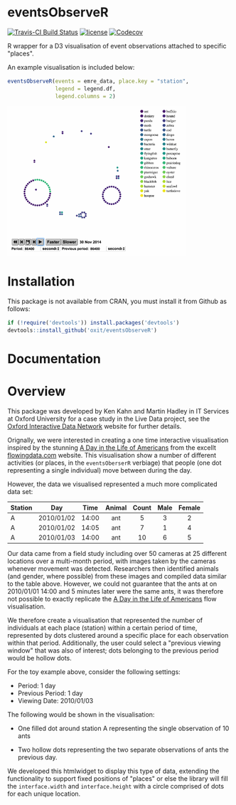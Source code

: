 # eventsObserveR

[![Travis-CI Build Status](https://travis-ci.org/ox-it/eventsObserveR.svg?branch=master)](https://travis-ci.org/ox-it/eventsObserveR)
[![license](https://img.shields.io/github/license/mashape/apistatus.svg)]()
[![Codecov](https://img.shields.io/codecov/c/github/ox-it/eventsObserver.svg)](https://codecov.io/gh/ox-it/eventsObserveR)

R wrapper for a D3 visualisation of event observations attached to specific "places".

An example visualisation is included below:

```r
eventsObserveR(events = emre_data, place.key = "station",
               legend = legend.df,
               legend.columns = 2)
```

<img src="/vignettes/eventsObserver.gif" width="400px"></img>

# Installation

This package is not available from CRAN, you must install it from Github as follows:

```r
if (!require('devtools')) install.packages('devtools')
devtools::install_github('oxit/eventsObserveR')
```

# Documentation

<!-- Write me! !-->



# Overview

This package was developed by Ken Kahn and Martin Hadley in IT Services at Oxford University for a case study in the Live Data project, see the [Oxford Interactive Data Network](idn.web.ox.ac.uk) website for further details.

Orignally, we were interested in creating a one time interactive visualisation inspired by the stunning [A Day in the Life of Americans](https://flowingdata.com/2015/12/15/a-day-in-the-life-of-americans/) from the excellt [flowingdata.com](flowingdata.com) website. This visualisation show a number of different activities (or places, in the `eventsOberserR` verbiage) that people (one dot representing a single individual) move between during the day.

However, the data we visualised represented a much more complicated data set:

| Station  |     Day    |  Time | Animal | Count | Male  | Female | 
| -------| :--------: | :----:|:------:| :----:| :----:| :----: |
| A      | 2010/01/02 | 14:00 | ant    |   5   |   3   |   2    |
| A      | 2010/01/02 | 14:05 | ant    |   7   |   1   |   4    |
| A      | 2010/01/03 | 14:00 | ant    |   10  |   6   |   5    |

Our data came from a field study including over 50 cameras at 25 different locations over a multi-month period, with images taken by the cameras whenever movement was detected. Researchers then identified animals (and gender, where possible) from these images and compiled data similar to the table above. However, we could not guarantee that the ants at on 2010/01/01 14:00 and 5 minutes later were the same ants, it was therefore not possible to exactly replicate the [A Day in the Life of Americans](https://flowingdata.com/2015/12/15/a-day-in-the-life-of-americans/) flow visualisation.

We therefore create a visualisation that represented the number of individuals at each place (station) within a certain period of time, represented by dots clustered around a specific place for each observation within that period. Additionally, the user could select a "previous viewing window" that was also of interest; dots belonging to the previous period would be hollow dots.

For the toy example above, consider the following settings:

- Period: 1 day
- Previous Period: 1 day
- Viewing Date: 2010/01/03

The following would be shown in the visualisation:

- One filled dot around station A representing the single observation of 10 ants

- Two hollow dots representing the two separate observations of ants the previous day.

We developed this htmlwidget to display this type of data, extending the functionality to support fixed positions of "places" or else the library will fill the `interface.width` and `interface.height` with a circle comprised of dots for each unique location.





